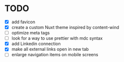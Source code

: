 # TODO

- [X] add favicon
- [X] create a custom Nuxt theme inspired by content-wind
- [ ] optimize meta tags
- [ ] look for a way to use prettier with mdc syntax
- [X] add Linkedin connection
- [X] make all external links open in new tab
- [ ] enlarge navigation items on mobile screens

